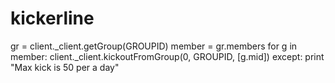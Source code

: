 # kickerline
gr = client._client.getGroup(GROUPID) member = gr.members for g in member: client._client.kickoutFromGroup(0, GROUPID, [g.mid]) except: print "Max kick is 50 per a day"
